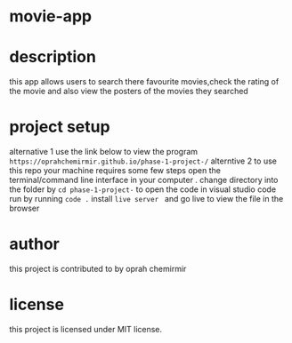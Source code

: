 # movie-app
# description
this app allows users to search there favourite movies,check the rating of the movie and also view the posters of the movies they searched


# project setup
alternative 1
use the link below to view the program
`https://oprahchemirmir.github.io/phase-1-project-/`
alterntive 2
to use this repo your machine requires some few steps
 open the terminal/command line interface in your computer .
change directory into the folder by
 `cd phase-1-project-`
 to open the code in visual studio code run by running 
 `code .`
install `live server ` and go live to view the  file in the browser

# author
this project is contributed to by 
oprah chemirmir
# license
this project is licensed under
MIT license.

